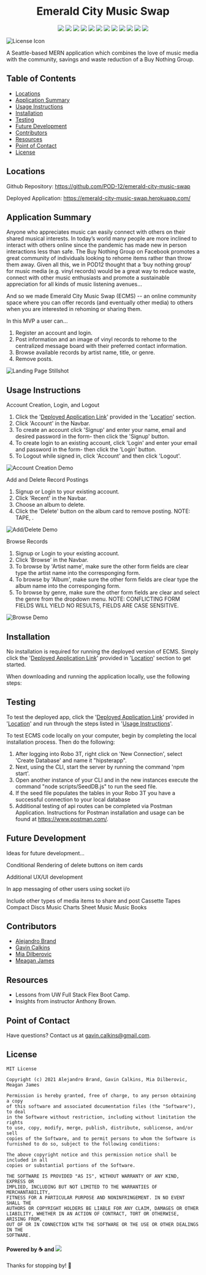 <h1 align="center">Emerald City Music Swap</h1>
<p align="center">
    <img src="https://img.shields.io/github/repo-size/merikettapearl212/emerald_city_music_swap?style=for-the-badge"/>
    <img src="https://img.shields.io/badge/JavaScript-F7DF1E?style=for-the-badge&logo=javascript&logoColor=black" />
    <img src="https://img.shields.io/badge/Node.js-43853D?style=for-the-badge&logo=node.js&logoColor=white"/>
    <img src="https://img.shields.io/badge/Bootstrap-563D7C?style=for-the-badge&logo=bootstrap&logoColor=white/" />
    <img src="https://img.shields.io/badge/React-20232A?style=for-the-badge&logo=react&logoColor=61DAFB" />
    <img src="https://img.shields.io/badge/MongoDB-4EA94B?style=for-the-badge&logo=mongodb&logoColor=white" />
    <img src="https://img.shields.io/badge/npm-CB3837?style=for-the-badge&logo=npm&logoColor=white" />
    <img src="https://img.shields.io/badge/Slack-4A154B?style=for-the-badge&logo=slack&logoColor=white" />
    <img src="https://img.shields.io/badge/Heroku-430098?style=for-the-badge&logo=heroku&logoColor=white" />
    <img src="https://img.shields.io/badge/Express-404D59?style=for-the-badge&logo=express&logoColor=white" />
    <img src="https://img.shields.io/badge/Visual_Studio_Code-0078D4?style=for-the-badge&logo=visual%20studio%20code&logoColor=white" />
    <img src="https://img.shields.io/badge/Stack_Overflow-FE7A16?style=for-the-badge&logo=stack-overflow&logoColor=white" />
</p>

![License Icon](https://img.shields.io/badge/license-MIT-informational.svg)

A Seattle-based MERN application which combines the love of music media with the community, savings and waste reduction of a Buy Nothing Group. 

## Table of Contents

- [Locations](#locations)
- [Application Summary](#application-summary)
- [Usage Instructions](#usage-instructions)
- [Installation](#installation)
- [Testing](#testing)
- [Future Development](#future-development)
- [Contributors](#contributors)
- [Resources](#resources)
- [Point of Contact](#point-of-contact)
- [License](#license)

## Locations

Github Repository: https://github.com/POD-12/emerald-city-music-swap

Deployed Application: https://emerald-city-music-swap.herokuapp.com/

## Application Summary

Anyone who appreciates music can easily connect with others on their shared musical interests. In today’s world many people are more inclined to interact with others online since the pandemic has made new in person interactions less than safe. The Buy Nothing Group on Facebook promotes a great community of individuals looking to rehome items rather than throw them away. Given all this, we in POD12 thought that a ‘buy nothing group’ for music media (e.g. vinyl records) would be a great way to reduce waste, connect with other music enthusiasts and promote a sustainable appreciation for all kinds of music listening avenues… 

And so we made Emerald City Music Swap (ECMS) -- an online community space where you can offer records (and eventually other media) to others when you are interested in rehoming or sharing them.

In this MVP a user can... 
1. Register an account and login.
2. Post information and an image of vinyl records to rehome to the centralized message board with their preferred contact information.
3. Browse available records by artist name, title, or genre.
4. Remove posts.

![Landing Page Stillshot]()

## Usage Instructions

Account Creation, Login, and Logout

1. Click the '[Deployed Application Link](https://emerald-city-music-swap.herokuapp.com/)' provided in the '[Location](#location)' section.
2. Click 'Account' in the Navbar.
3. To create an account click 'Signup' and enter your name, email and desired password in the form- then click the 'Signup' button.
4. To create login to an existing account, click 'Login' and enter your email and password in the form- then click the 'Login' button.
5. To Logout while signed in, click 'Account' and then click 'Logout'.

![Account Creation Demo]()

Add and Delete Record Postings

1. Signup or Login to your existing account.
2. Click 'Recent' in the Navbar.
3. Choose an album to delete.
4. Click the 'Delete' button on the album card to remove posting.
NOTE: TAPE, .

![Add/Delete Demo]()

Browse Records

1. Signup or Login to your existing account.
2. Click 'Browse' in the Navbar.
3. To browse by 'Artist name', make sure the other form fields are clear type the artist name into the corresponging form.
3. To browse by 'Album', make sure the other form fields are clear type the album name into the corresponging form.
4. To browse by genre, make sure the other form fields are clear and select the genre from the dropdown menu.
NOTE: CONFLICTING FORM FIELDS WILL YIELD NO RESULTS, FIELDS ARE CASE SENSITIVE.

![Browse Demo]()

## Installation

No installation is required for running the deployed version of ECMS. Simply click the '[Deployed Application Link](https://emerald-city-music-swap.herokuapp.com/)' provided in '[Location](#location)' section to get started.

When downloading and running the application locally, use the following steps:

## Testing
To test the deployed app, click the '[Deployed Application Link](https://emerald-city-music-swap.herokuapp.com/)' provided in '[Location](#location)' and run through the steps listed in '[Usage Instructions](#usage-instructions)'.

To test ECMS code locally on your computer, begin by completing the local installation process. Then do the following: 
1. After logging into Robo 3T, right click on 'New Connection', select 'Create Database' and name it "hipsterapp".
2. Next, using the CLI, start the server by running the command 'npm start'.
3. Open another instance of your CLI and in the new instances execute the command "node scripts/SeedDB.js" to run the seed file.
3. If the seed file populates the tables in your Robo 3T you have a successful connection to your local database
4. Additional testing of api routes can be completed via Postman Application. Instructions for Postman installation and usage can be found at https://www.postman.com/.

## Future Development

Ideas for future development...


Conditional Rendering of delete buttons on item cards

Additional UX/UI development

In app messaging of other users using socket i/o

Include other types of media items to share and post
Cassette Tapes
Compact Discs
Music Charts
Sheet Music
Music Books


## Contributors

- [Alejandro Brand](https://github.com/alejo-brand)
- [Gavin Calkins](https://github.com/Gavin867)
- [Mia Dilberovic](https://github.com/Dilberovicka31)
- [Meagan James](https://github.com/merikettapearl212)

## Resources

- Lessons from UW Full Stack Flex Boot Camp.
- Insights from instructor Anthony Brown.

## Point of Contact
<!-- possibly set it up for group email -->
Have questions? Contact us at [gavin.calkins@gmail.com](mailto:gavin.calkins@gmail.com?subject=Hi%20Gavin!%20I%20have%20a%20question%20about%20Emerald%20City%20Music%20Swap!).

## License

    MIT License
    
    Copyright (c) 2021 Alejandro Brand, Gavin Calkins, Mia Dilberovic, Meagan James

    Permission is hereby granted, free of charge, to any person obtaining a copy
    of this software and associated documentation files (the "Software"), to deal
    in the Software without restriction, including without limitation the rights
    to use, copy, modify, merge, publish, distribute, sublicense, and/or sell
    copies of the Software, and to permit persons to whom the Software is
    furnished to do so, subject to the following conditions:
    
    The above copyright notice and this permission notice shall be included in all
    copies or substantial portions of the Software.
    
    THE SOFTWARE IS PROVIDED "AS IS", WITHOUT WARRANTY OF ANY KIND, EXPRESS OR
    IMPLIED, INCLUDING BUT NOT LIMITED TO THE WARRANTIES OF MERCHANTABILITY,
    FITNESS FOR A PARTICULAR PURPOSE AND NONINFRINGEMENT. IN NO EVENT SHALL THE
    AUTHORS OR COPYRIGHT HOLDERS BE LIABLE FOR ANY CLAIM, DAMAGES OR OTHER
    LIABILITY, WHETHER IN AN ACTION OF CONTRACT, TORT OR OTHERWISE, ARISING FROM,
    OUT OF OR IN CONNECTION WITH THE SOFTWARE OR THE USE OR OTHER DEALINGS IN THE
    SOFTWARE.


#### Powered by :coffee: and <img src="https://img.shields.io/badge/Spotify-1ED760?&style=for-the-badge&logo=spotify&logoColor=white"/> 
Thanks for stopping by! :vulcan_salute:
